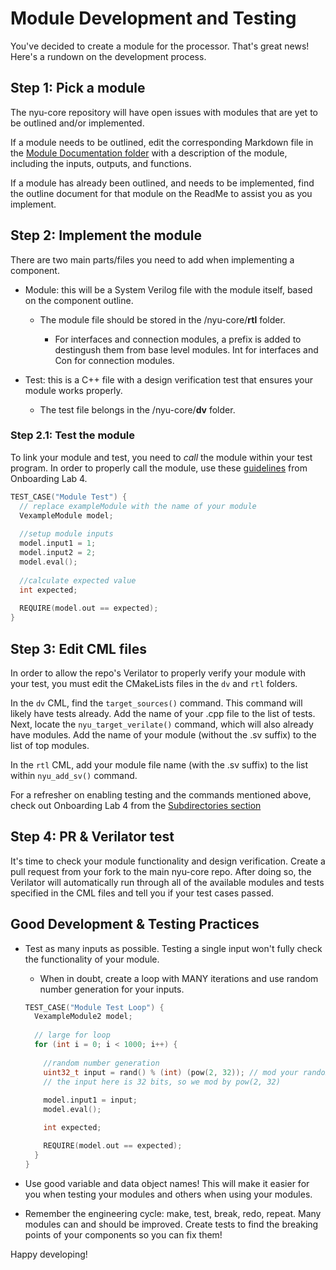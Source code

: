 # Module Development and Testing

You've decided to create a module for the processor. That's great news! Here's a rundown on the development process.

## Step 1: Pick a module
The nyu-core repository will have open issues with modules that are yet to be outlined and/or implemented. 

If a module needs to be outlined, edit the corresponding Markdown file in the [Module Documentation folder](https://github.com/NYU-Processor-Design/nyu-core/tree/main/Documentation/01_Module_Docs) with a description of the module, including the inputs, outputs, and functions.

If a module has already been outlined, and needs to be implemented, find the outline document for that module on the ReadMe to assist you as you implement.

## Step 2: Implement the module
There are two main parts/files you need to add when implementing a component.
+ Module: this will be a System Verilog file with the module itself, based on the component outline.

  + The module file should be stored in the /nyu-core/**rtl** folder.
      
      + For interfaces and connection modules, a prefix is added to destingush them from base level modules. Int for interfaces and Con for connection modules.
+ Test: this is a C++ file with a design verification test that ensures your module works properly.

  + The test file belongs in the /nyu-core/**dv** folder.

### Step 2.1: Test the module
To link your module and test, you need to *call* the module within your test program. In order to properly call the module, use these [guidelines](https://nyu-processor-design.github.io/getting_started/onboarding/05_verification2.html#adapting-the-test-cases) from Onboarding Lab 4.
```cpp
TEST_CASE("Module Test") {
  // replace exampleModule with the name of your module
  VexampleModule model;
  
  //setup module inputs
  model.input1 = 1;
  model.input2 = 2;
  model.eval();
  
  //calculate expected value
  int expected;
  
  REQUIRE(model.out == expected);
}
```

## Step 3: Edit CML files
In order to allow the repo's Verilator to properly verify your module with your test, you must edit the CMakeLists files in the `dv` and `rtl` folders.

In the `dv` CML, find the `target_sources()` command. This command will likely have tests already. Add the name of your .cpp file to the list of tests. Next, locate the `nyu_target_verilate()` command, which will also already have modules. Add the name of your module (without the .sv suffix) to the list of top modules.

In the `rtl` CML, add your module file name (with the .sv suffix) to the list within `nyu_add_sv()` command.

For a refresher on enabling testing and the commands mentioned above, check out Onboarding Lab 4 from the [Subdirectories section](https://nyu-processor-design.github.io/getting_started/onboarding/05_verification2.html#subdirectories-and-nyu_-commands)

## Step 4: PR & Verilator test
It's time to check your module functionality and design verification. Create a pull request from your fork to the main nyu-core repo. After doing so, the Verilator will automatically run through all of the available modules and tests specified in the CML files and tell you if your test cases passed.

## Good Development & Testing Practices
+ Test as many inputs as possible. Testing a single input won't fully check the functionality of your module.

  + When in doubt, create a loop with MANY iterations and use random number generation for your inputs.
  ```cpp
  TEST_CASE("Module Test Loop") {
    VexampleModule2 model;
    
    // large for loop
    for (int i = 0; i < 1000; i++) {
    
      //random number generation
      uint32_t input = rand() % (int) (pow(2, 32)); // mod your random number by the largest possible value of the input  + 1
      // the input here is 32 bits, so we mod by pow(2, 32)
      
      model.input1 = input;
      model.eval();
  
      int expected;
  
      REQUIRE(model.out == expected);
    }
  }
  ```
  
+ Use good variable and data object names! This will make it easier for you when testing your modules and others when using your modules.
+ Remember the engineering cycle: make, test, break, redo, repeat. Many modules can and should be improved. Create tests to find the breaking points of your components so you can fix them!

Happy developing!
